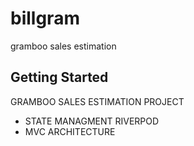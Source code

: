 # billgram

gramboo sales estimation

## Getting Started


GRAMBOO SALES ESTIMATION PROJECT 
<ul>
  <li>STATE MANAGMENT RIVERPOD</li>
  <li>MVC ARCHITECTURE</li>
</ul>
